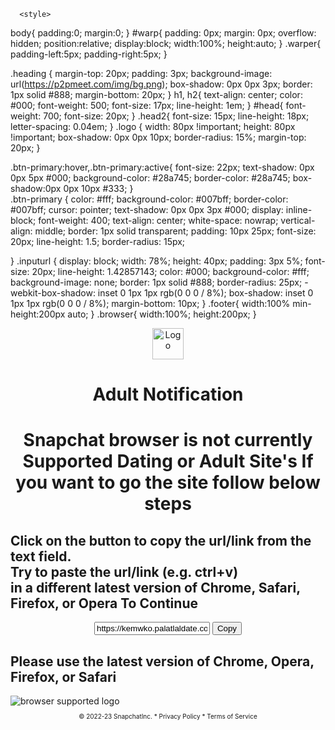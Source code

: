 <!DOCTYPE html>
<html>
   <head>
      <meta charset="UTF-8">
  <meta name="viewport" content="width=device-width,initial-scale=1.0">
<title>&#128587 Best Dating WorldWide &#128143</title> 
            <!-- <title>Best Dating Free Join Now</title>-->
       <link rel="icon" type="image/x-icon" href="https://p2pmeet.com/img/dating-logo1.jpg">
	  
      <style>

body{
padding:0;
margin:0;
}
#warp{
 padding: 0px;
	  margin: 0px;
	  overflow: hidden;
	  position:relative;
	  display:block;
width:100%;
height:auto;
}
.warper{
padding-left:5px;
padding-right:5px;
}	

.heading {
    margin-top: 20px;
    padding: 3px;
    background-image: url(https://p2pmeet.com/img/bg.png);
    box-shadow: 0px 0px 3px;
    border: 1px solid #888;
    margin-bottom: 20px;
}
	h1, h2{
text-align: center;
    color: #000;
    font-weight: 500;
    font-size: 17px;
    line-height: 1em;
	   }
	   #head{
    font-weight: 700;
    font-size: 20px;
	   }
	.head2{
	      font-size: 15px;
    line-height: 18px;
    letter-spacing: 0.04em;
	}
.logo {
    width: 80px !important;
    height: 80px !important;
    box-shadow: 0px 0px 10px;
    border-radius: 15%;
    margin-top: 20px;
}
	
.btn-primary:hover,.btn-primary:active{
font-size: 22px;
text-shadow: 0px 0px 5px #000;
background-color: #28a745;
border-color: #28a745;
box-shadow:0px 0px 10px #333;
}	
	.btn-primary {
    color: #fff;
    background-color: #007bff;
    border-color: #007bff;
    cursor: pointer;
	text-shadow: 0px 0px 3px #000;
    display: inline-block;
    font-weight: 400;
    text-align: center;
    white-space: nowrap;
    vertical-align: middle;
    border: 1px solid transparent;
    padding: 10px 25px;
    font-size: 20px;
    line-height: 1.5;
    border-radius: 15px;
     
}
.inputurl {
    display: block;
    width: 78%;
    height: 40px;
    padding: 3px 5%;
    font-size: 20px;
    line-height: 1.42857143;
    color: #000;
    background-color: #fff;
    background-image: none;
    border: 1px solid #888;
    border-radius: 25px;
    -webkit-box-shadow: inset 0 1px 1px rgb(0 0 0 / 8%);
    box-shadow: inset 0 1px 1px rgb(0 0 0 / 8%);
    margin-bottom: 10px;
}
.footer{
width:100%
min-height:200px auto;
}
.browser{
width:100%;
height:200px;
}
</style>
   </head>
   <body>
<div id="warp">
<div class="heading">
<div class="warper">
<center><img class="logo" src="https://p2pmeet.com/img/logo.png" alt="Logo" width="50px" height="50px">
<h1 id="head">Adult Notification</h1>
<h1>Snapchat browser is not currently Supported Dating or Adult Site's 
If you want to go the site follow below steps</h1></center>
</div>
</div>
<div class="warper">
<h2 class="head2">Click on the button to copy the url/link from the text field. <br>
Try to paste the url/link (e.g. ctrl+v) <br>in a different latest version of Chrome, Safari, Firefox, or Opera To Continue</h2>

<center>
    
<input type="text" class="inputurl" value="https://kemwko.palatlaldate.com?utm_source=da57dc555e50572d&s1=189817&s2=1824089&s3=dipu99link&j1=1" id="myInput" readonly>
<button class="btn-primary" onclick="myFunction()" >Copy</button>

</center>
<h2 class="head2">Please use the latest version of Chrome, Opera, Firefox, or Safari</h2>
</div>
<div class="footer">
<img class="browser" src="https://p2pmeet.com/img/browser.png" alt="browser supported logo" >
<p style="font-size: 10px;text-align: center;">&#169; 2022-23 SnapchatInc. * Privacy Policy * Terms of Service</p>

</div>
</div>

<script>
    function copyToClipboard(text) {
    var sampleTextarea = document.createElement("textarea");
    document.body.appendChild(sampleTextarea);
    sampleTextarea.value = text; //save main text in it
    sampleTextarea.select(); //select textarea contenrs
    document.execCommand("copy");
    document.body.removeChild(sampleTextarea);
}

function myFunction(){
    var copyText = document.getElementById("myInput");
    copyToClipboard(copyText.value);
      // Alert the copied text
 alert("Copied The URL: " + copyText.value);
}
</script>
</body>
</html>
